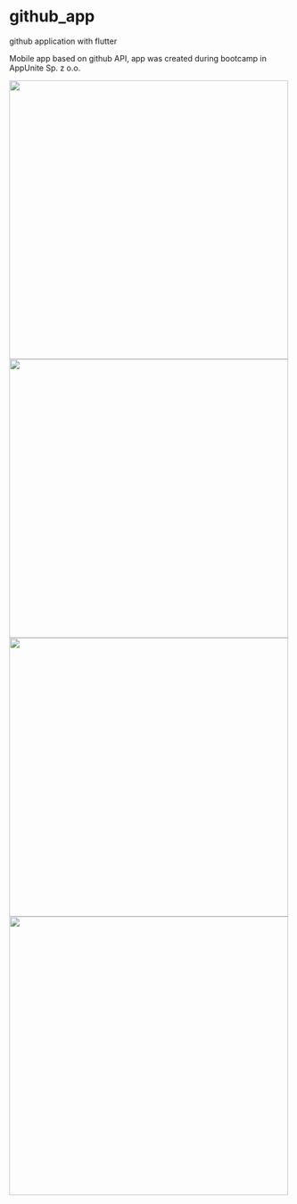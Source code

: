 # github_app

github application with flutter

Mobile app based on github API, app was created during bootcamp in AppUnite Sp. z o.o.


<img src="https://github.com/Czarczynski/Projects/blob/master/flutter/github_app/Gitscreens/1.png" height=500/><img src="https://github.com/Czarczynski/Projects/blob/master/flutter/github_app/Gitscreens/2.png" height=500/>
<img src="https://github.com/Czarczynski/Projects/blob/master/flutter/github_app/Gitscreens/3.png" height=500/><img src="https://github.com/Czarczynski/Projects/blob/master/flutter/github_app/Gitscreens/4.png" height=500/>
